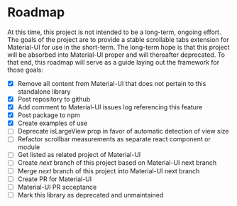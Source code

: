 # Roadmap

At this time, this project is not intended to be a long-term, ongoing effort.  The goals of the project are to provide a stable scrollable tabs extension for Material-UI
for use in the short-term.  The long-term hope is that this project will be absorbed into Material-UI proper and will thereafter deprecated.  To that end, this roadmap will
serve as a guide laying out the framework for those goals:

- [x] Remove all content from Material-UI that does not pertain to this standalone library
- [x] Post repository to github
- [x] Add comment to Material-UI issues log referencing this feature
- [x] Post package to npm
- [x] Create examples of use
- [ ] Deprecate isLargeView prop in favor of automatic detection of view size
- [ ] Refactor scrollbar measurements as separate react component or module
- [ ] Get listed as related project of Material-UI
- [ ] Create _next_ branch of this project based on Material-UI next branch
- [ ] Merge _next_ branch of this project into Material-UI next branch
- [ ] Create PR for Material-UI
- [ ] Material-UI PR acceptance
- [ ] Mark this library as deprecated and unmaintained